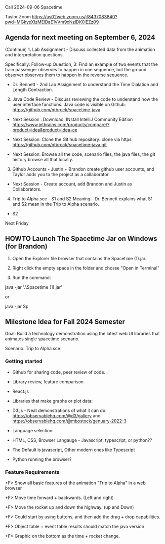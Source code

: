 Call 2024-09-06 Spacetime

Taylor Zoom https://us02web.zoom.us/j/8437083840?pwd=MGkyeXIzMElDaE1vVm9xNzlDK0lEZz09
 
## Agenda for next meeting on September 6, 2024

(Continue) 1. Lab Assignment - Discuss collected data from the animation and interpretation questions.
 
Specifically: Follow-up Question, 3: Find an example of two events that the train passenger observes to happen in one sequence, but the ground observer observes them to happen in the reverse sequence.


* Dr. Bennett - 2nd Lab Assignment to understand the Time Dialation and Length Contraction.


2. Java Code Review - Discuss reviewing the code to understand how the user interface functions. Java code is visible on Github: https://github.com/ntbrock/spacetime-java


* Next Session : Download, INstall IntelliJ Community Edition
https://www.jetbrains.com/products/compare/?product=idea&product=idea-ce

* Next Session: Clone the Git hub repository: clone via https
https://github.com/ntbrock/spacetime-java.git

* Next Session: Browse all the code, scenario files, the java files, the git history browse all that locally.


3. Github Accounts - Justin + Brandon create github user accounts, and Taylor adds you to the project as a collaborator.


* Next Session - Create account, add Brandon and Justin as Collaborators.




4. Trip to Alpha.sce - S1 and S2 Meaning - Dr. Bennett explains what S1 and S2 mean in the Trip to Alpha scenario.

* S2 

Next Friday 



## HOWTO Launch The Spacetime Jar on Windows (for Brandon)

1. Open the Explorer file browser that contains the Spacetime (1).jar.

2. Right click the empty space in the folder and chosse "Open in Terminal"

3. Run the command:

java -jar '.\Spacetime (1).jar'

or 

java -jar Sp<tab>


## Milestone Idea for Fall 2024 Semester

Goal: Build a technology demonstration using the latest web UI libraries that animates single spacetime scenario.

Scenario: Trip to Alpha.sce

### Getting started 

- Github for sharing code, peer review of code.

- Library review, feature comparison 

- React.js

- Libraries that make graphs or plot data:

- D3.js - Neat demonstrations of what it can do: https://observablehq.com/@d3/gallery and https://observablehq.com/@mbostock/genuary-2022-3

- Language selection

- HTML, CSS, Browser Langauge - Javascript, typescript, or python??
- The Default is javascript, Other modern ones like Typescript
- Python running the browser?

### Feature Requirements

+F> Show all basic features of the animation "Trip to Alpha" in a web browser

+F> Move time forward + backwards. (Left and right)
 
+F> Move the rocket up and down the highway. (up and Down)

+F> Could start by using buttons, and then add the drag + drop capabilities.

+F> Object table + event table results should match the java version

+F> Graphic on the bottom as the time + rocket change.


 
 
